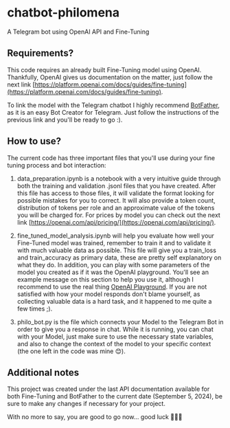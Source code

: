 # chatbot-philomena

A Telegram bot using OpenAI API and Fine-Tuning 

## Requirements?

This code requires an already built Fine-Tuning model using OpenAI. Thankfully, OpenAI gives us documentation on the matter,
just follow the next link [https://platform.openai.com/docs/guides/fine-tuning](https://platform.openai.com/docs/guides/fine-tuning).

To link the model with the Telegram chatbot I highly recommend [BotFather](https://docs.radist.online/docs/our-products/radist-web/connections/telegram-bot/instructions-for-creating-and-configuring-a-bot-in-botfather), as it is an easy Bot Creator for Telegram. Just follow the instructions of the previous link
and you'll be ready to go :).

## How to use?

The current code has three important files that you'll use during your fine tuning process and bot interaction:

1. data_preparation.ipynb is a notebook with a very intuitive guide through both the training and validation .jsonl files that you have created. After this file has access to
those files, it will validate the format looking for possible mistakes for you to correct. It will also provide a token count, distribution of tokens per role
and an approximate value of the tokens you will be charged for. For prices by model you can check out the next link [https://openai.com/api/pricing/](https://openai.com/api/pricing/).

2. fine_tuned_model_analysis.ipynb will help you evaluate how well your Fine-Tuned model was trained, remember to train it and to validate it with much valuable data as possible.
This file will give you a train_loss and train_accuracy as primary data, these are pretty self explanatory on what they do. In addition, you can play with some parameters of
the model you created as if it was the OpenAI playground. You'll see an example message on this section to help you use it, although I recommend to use the real thing
[OpenAI Playground](https://platform.openai.com/playground/chat?models=gpt-4o). If you are not satisfied with how your model responds don't blame yourself, as collecting valuable data
is a hard task, and it happened to me quite a few times ;).

3. philo_bot.py is the file which connects your Model to the Telegram Bot in order to give you a response in chat. While it is running, you can chat with your Model, just make
sure to use the necessary state variables, and also to change the context of the model to your specific context (the one left in the code was mine 😊​).

## Additional notes

This project was created under the last API documentation available for both Fine-Tuning and BotFather to the current date (September 5, 2024), be sure to make any changes if necessary for your project.

With no more to say, you are good to go now... good luck 🦉​🦉​🦉​
